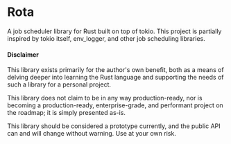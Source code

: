 # Rota

A job scheduler library for Rust built on top of tokio. This project is partially inspired by tokio itself, env_logger, and other job scheduling libraries.

#### Disclaimer

This library exists primarily for the author's own benefit, both as a means of delving deeper into learning the Rust language and supporting the needs of such a library for a personal project.

This library does not claim to be in any way production-ready, nor is becoming a production-ready, enterprise-grade, and performant project on the roadmap; it is simply presented as-is.

This library should be considered a prototype currently, and the public API can and will change without warning. Use at your own risk.